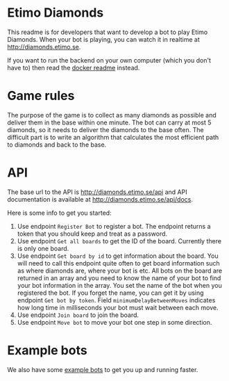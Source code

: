 # Etimo Diamonds

This readme is for developers that want to develop a bot to play Etimo Diamonds. When your bot is playing, you can watch it in realtime at http://diamonds.etimo.se. 

If you want to run the backend on your own computer (which you don't have to) then read the [docker readme](DOCKER.md) instead.

# Game rules
The purpose of the game is to collect as many diamonds as possible and deliver them in the base within one minute. The bot can carry at most 5 diamonds, so it needs to deliver the diamonds to the base often. The difficult part is to write an algorithm that calculates the most efficient path to diamonds and back to the base. 

# API

The base url to the API is http://diamonds.etimo.se/api and API documentation is available at http://diamonds.etimo.se/api/docs.

Here is some info to get you started:
1. Use endpoint `Register Bot` to register a bot. The endpoint returns a token that you should keep and treat as a password.
2. Use endpoint `Get all boards` to get the ID of the board. Currently there is only one board.
3. Use endpoint `Get board by id` to get information about the board. You will need to call this endpoint quite often to get board information such as where diamonds are, where your bot is etc.
   All bots on the board are returned in an array and you need to know the name of your bot to find your bot information in the array. You set the name of the bot when you registered the bot. If you forget the name, you can get it by using endpoint `Get bot by token`.
   Field `minimumDelayBetweenMoves` indicates how long time in milliseconds your bot must wait between each move.
4. Use endpoint `Join board` to join the board.
5. Use endpoint `Move bot` to move your bot one step in some direction.

# Example bots
We also have some [example bots](diamonds-bot-example/README.md) to get you up and running faster.
